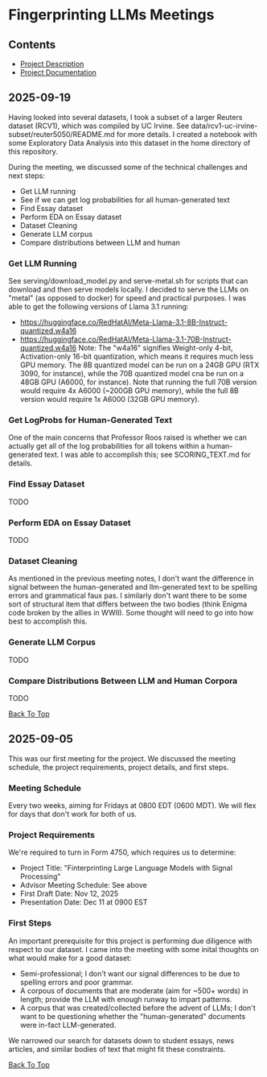 #   Fingerprinting LLMs Meetings

##  Contents
- [Project Description](#2025-09-19)
- [Project Documentation](#2025-09-05)

## 2025-09-19
Having looked into several datasets, I took a subset of a larger Reuters dataset (RCV1), which was compiled by UC Irvine.  See data/rcv1-uc-irvine-subset/reuter5050/README.md for more details.  I created a notebook with some Exploratory Data Analysis into this dataset in the home directory of this repository.

During the meeting, we discussed some of the technical challenges and next steps:
- Get LLM running
- See if we can get log probabilities for all human-generated text
- Find Essay dataset
- Perform EDA on Essay dataset
- Dataset Cleaning
- Generate LLM corpus
- Compare distributions between LLM and human

### Get LLM Running
See serving/download_model.py and serve-metal.sh for scripts that can download and then serve models locally.  I decided to serve the LLMs on "metal" (as opposed to docker) for speed and practical purposes.  I was able to get the following versions of Llama 3.1 running:
- https://huggingface.co/RedHatAI/Meta-Llama-3.1-8B-Instruct-quantized.w4a16
- https://huggingface.co/RedHatAI/Meta-Llama-3.1-70B-Instruct-quantized.w4a16
Note: The "w4a16" signifies Weight-only 4-bit, Activation-only 16-bit quantization, which means it requires much less GPU memory.  The 8B quantized model can be run on a 24GB GPU (RTX 3090, for instance), while the 70B quantized model cna be run on a 48GB GPU (A6000, for instance).  Note that running the full 70B version would require 4x A6000 (~200GB GPU memory), while the full 8B version would require 1x A6000 (32GB GPU memory).

### Get LogProbs for Human-Generated Text
One of the main concerns that Professor Roos raised is whether we can actually get all of the log probabilities for all tokens within a human-generated text.  I was able to accomplish this; see SCORING_TEXT.md for details.

### Find Essay Dataset
TODO

### Perform EDA on Essay Dataset
TODO

### Dataset Cleaning
As mentioned in the previous meeting notes, I don't want the difference in signal between the human-generated and llm-generated text to be spelling errors and grammatical faux pas.  I similarly don't want there to be some sort of structural item that differs between the two bodies (think Enigma code broken by the allies in WWII).  Some thought will need to go into how best to accomplish this.

### Generate LLM Corpus
TODO 

### Compare Distributions Between LLM and Human Corpora
TODO

[Back To Top](#fingerprinting-llms-meetings)

## 2025-09-05
This was our first meeting for the project.  We discussed the meeting schedule, the project requirements, project details, and first steps.

### Meeting Schedule
Every two weeks, aiming for Fridays at 0800 EDT (0600 MDT).  We will flex for days that don't work for both of us.

### Project Requirements
We're required to turn in Form 4750, which requires us to determine:
- Project Title: "Finterprinting Large Language Models with Signal Processing"
- Advisor Meeting Schedule: See above
- First Draft Date: Nov 12, 2025
- Presentation Date: Dec 11 at 0900 EST

### First Steps
An important prerequisite for this project is performing due diligence with respect to our dataset. I came into the meeting with some inital thoughts on what would make for a good dataset:
- Semi-professional; I don't want our signal differences to be due to spelling errors and poor grammar.
- A corpous of documents that are moderate (aim for ~500+ words) in length; provide the LLM with enough runway to impart patterns.
- A corpus that was created/collected before the advent of LLMs; I don't want to be questioning whether the "human-generated" documents were in-fact LLM-generated.

We narrowed our search for datasets down to student essays, news articles, and similar bodies of text that might fit these constraints.

[Back To Top](#fingerprinting-llms-meetings)
